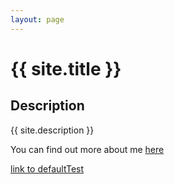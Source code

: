 ```yaml
---
layout: page
---
```


# {{ site.title }}

## Description

{{ site.description }}

You can find out more about me [here](about.md)

[link to defaultTest](defaultTest)
